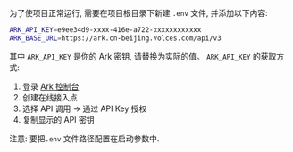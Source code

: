 为了使项目正常运行, 需要在项目根目录下新建 `.env` 文件, 并添加以下内容:
```bash
ARK_API_KEY=e9ee34d9-xxxx-416e-a722-xxxxxxxxxxxx
ARK_BASE_URL=https://ark.cn-beijing.volces.com/api/v3
```
其中 `ARK_API_KEY` 是你的 Ark 密钥, 请替换为实际的值。
`ARK_API_KEY` 的获取方式:
1. 登录 [Ark 控制台](https://console.volcengine.com/ark/region:ark+cn-beijing/endpoint?config=%7B%7D)
2. 创建在线接入点
3. 选择 API 调用 -> 通过 API Key 授权
4. 复制显示的 API 密钥

注意: 要把`.env` 文件路径配置在启动参数中.

